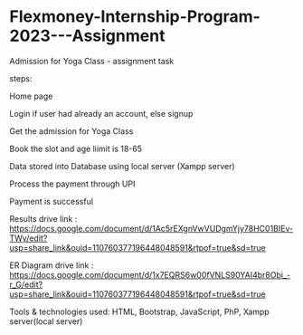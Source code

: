# Flexmoney-Internship-Program-2023---Assignment
Admission for Yoga Class - assignment task

steps:

Home page

Login if user had already an account, else signup

Get the admission for Yoga Class

Book the slot and age liimit is 18-65

Data stored into Database using local server (Xampp server)

Process the payment through UPI

Payment is successful

Results drive link : https://docs.google.com/document/d/1Ac5rEXgnVwVUDgmYjy78HC01BIEv-TWy/edit?usp=share_link&ouid=110760377196448048591&rtpof=true&sd=true

ER Diagram drive link : https://docs.google.com/document/d/1x7EQRS6w00fVNLS90YAI4br8Obi_-r_G/edit?usp=share_link&ouid=110760377196448048591&rtpof=true&sd=true

Tools & technologies used: HTML, Bootstrap, JavaScript, PhP, Xampp server(local server)
